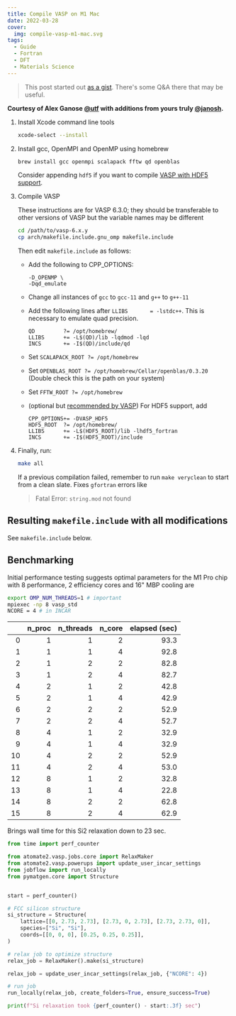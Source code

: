 ```yaml
---
title: Compile VASP on M1 Mac
date: 2022-03-28
cover:
  img: compile-vasp-m1-mac.svg
tags:
  - Guide
  - Fortran
  - DFT
  - Materials Science
---
```


> This post started out [as a gist](https://gist.github.com/janosh/a484f3842b600b60cd575440e99455c0). There's some Q&A there that may be useful.

**Courtesy of Alex Ganose [@utf](https://github.com/utf) with additions from yours truly [@janosh](https://github.com/janosh).**

1. Install Xcode command line tools

   ```sh
   xcode-select --install
   ```

2. Install gcc, OpenMPI and OpenMP using homebrew

   ```sh
   brew install gcc openmpi scalapack fftw qd openblas
   ```

   Consider appending `hdf5` if you want to compile [VASP with HDF5 support][vasp-hdf5].

3. Compile VASP

   These instructions are for VASP 6.3.0; they should be transferable to other versions of VASP but the variable names may be different

   ```sh
   cd /path/to/vasp-6.x.y
   cp arch/makefile.include.gnu_omp makefile.include
   ```

   Then edit `makefile.include` as follows:

   - Add the following to CPP_OPTIONS:

     ```make
     -D_OPENMP \
     -Dqd_emulate
     ```

   - Change all instances of `gcc` to `gcc-11` and `g++` to `g++-11`

   - Add the following lines after `LLIBS       = -lstdc++`. This is necessary to emulate quad precision.

     ```make
     QD         ?= /opt/homebrew/
     LLIBS      += -L$(QD)/lib -lqdmod -lqd
     INCS       += -I$(QD)/include/qd
     ```

   - Set `SCALAPACK_ROOT ?= /opt/homebrew`

   - Set `OPENBLAS_ROOT ?= /opt/homebrew/Cellar/openblas/0.3.20` (Double check this is the path on your system)

   - Set `FFTW_ROOT ?= /opt/homebrew`

   - (optional but [recommended by VASP][vasp-hdf5]) For HDF5 support, add

     ```make
     CPP_OPTIONS+= -DVASP_HDF5
     HDF5_ROOT  ?= /opt/homebrew/
     LLIBS      += -L$(HDF5_ROOT)/lib -lhdf5_fortran
     INCS       += -I$(HDF5_ROOT)/include
     ```

4. Finally, run:

   ```sh
   make all
   ```

   If a previous compilation failed, remember to run `make veryclean` to start from a clean slate. Fixes `gfortran` errors like

   > Fatal Error: `string.mod` not found

## Resulting `makefile.include` with all modifications

See `makefile.include` below.

## Benchmarking

Initial performance testing suggests optimal parameters for the M1 Pro chip with 8 performance, 2 efficiency cores and 16" MBP cooling are

```sh
export OMP_NUM_THREADS=1 # important
mpiexec -np 8 vasp_std
NCORE = 4 # in INCAR
```

|     | n_proc | n_threads | n_core | elapsed (sec) |
| --: | -----: | --------: | -----: | ------------: |
|   0 |      1 |         1 |      2 |          93.3 |
|   1 |      1 |         1 |      4 |          92.8 |
|   2 |      1 |         2 |      2 |          82.8 |
|   3 |      1 |         2 |      4 |          82.7 |
|   4 |      2 |         1 |      2 |          42.8 |
|   5 |      2 |         1 |      4 |          42.9 |
|   6 |      2 |         2 |      2 |          52.9 |
|   7 |      2 |         2 |      4 |          52.7 |
|   8 |      4 |         1 |      2 |          32.9 |
|   9 |      4 |         1 |      4 |          32.9 |
|  10 |      4 |         2 |      2 |          52.9 |
|  11 |      4 |         2 |      4 |          53.0 |
|  12 |      8 |         1 |      2 |          32.8 |
|  13 |      8 |         1 |      4 |          22.8 |
|  14 |      8 |         2 |      2 |          62.8 |
|  15 |      8 |         2 |      4 |          62.9 |

Brings wall time for this Si2 relaxation down to 23 sec.

```py
from time import perf_counter

from atomate2.vasp.jobs.core import RelaxMaker
from atomate2.vasp.powerups import update_user_incar_settings
from jobflow import run_locally
from pymatgen.core import Structure


start = perf_counter()

# FCC silicon structure
si_structure = Structure(
    lattice=[[0, 2.73, 2.73], [2.73, 0, 2.73], [2.73, 2.73, 0]],
    species=["Si", "Si"],
    coords=[[0, 0, 0], [0.25, 0.25, 0.25]],
)

# relax job to optimize structure
relax_job = RelaxMaker().make(si_structure)

relax_job = update_user_incar_settings(relax_job, {"NCORE": 4})

# run job
run_locally(relax_job, create_folders=True, ensure_success=True)

print(f"Si relaxation took {perf_counter() - start:.3f} sec")
```

[vasp-hdf5]: https://vasp.at/wiki/index.php/Makefile.include#HDF5_support_.28strongly_recommended.29
